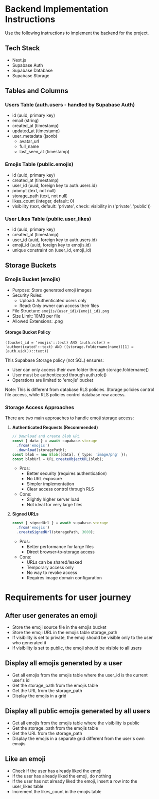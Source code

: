 # Backend Implementation Instructions

Use the following instructions to implement the backend for the project.

## Tech Stack

- Next.js
- Supabase Auth
- Supabase Database
- Supabase Storage

## Tables and Columns

### Users Table (auth.users - handled by Supabase Auth)
- id (uuid, primary key)
- email (string)
- created_at (timestamp)
- updated_at (timestamp)
- user_metadata (jsonb)
  - avatar_url
  - full_name
  - last_seen_at (timestamp)

### Emojis Table (public.emojis)
- id (uuid, primary key)
- created_at (timestamp)
- user_id (uuid, foreign key to auth.users.id)
- prompt (text, not null)
- storage_path (text, not null)
- likes_count (integer, default: 0)
- visibility (text, default: 'private', check: visibility in ('private', 'public'))

### User Likes Table (public.user_likes)
- id (uuid, primary key)
- created_at (timestamp)
- user_id (uuid, foreign key to auth.users.id)
- emoji_id (uuid, foreign key to emojis.id)
- unique constraint on (user_id, emoji_id)

## Storage Buckets

### Emojis Bucket (emojis)
- Purpose: Store generated emoji images
- Security Rules:
  - Upload: Authenticated users only
  - Read: Only owner can access their files
- File Structure: `emojis/{user_id}/{emoji_id}.png`
- Size Limit: 10MB per file
- Allowed Extensions: .png

#### Storage Bucket Policy
```
((bucket_id = 'emojis'::text) AND (auth.role() = 'authenticated'::text) AND ((storage.foldername(name))[1] = (auth.uid())::text))
```
This Supabase Storage policy (not SQL) ensures:
- User can only access their own folder through storage.foldername()
- User must be authenticated through auth.role()
- Operations are limited to 'emojis' bucket

Note: This is different from database RLS policies. Storage policies control file access, while RLS policies control database row access.

### Storage Access Approaches

There are two main approaches to handle emoji storage access:

1. **Authenticated Requests (Recommended)**
   ```typescript
   // Download and create blob URL
   const { data } = await supabase.storage
     .from('emojis')
     .download(storagePath);
   const blob = new Blob([data], { type: 'image/png' });
   const blobUrl = URL.createObjectURL(blob);
   ```
   - Pros:
     - Better security (requires authentication)
     - No URL exposure
     - Simpler implementation
     - Clear access control through RLS
   - Cons:
     - Slightly higher server load
     - Not ideal for very large files

2. **Signed URLs**
   ```typescript
   const { signedUrl } = await supabase.storage
     .from('emojis')
     .createSignedUrl(storagePath, 3600);
   ```
   - Pros:
     - Better performance for large files
     - Direct browser-to-storage access
   - Cons:
     - URLs can be shared/leaked
     - Temporary access only
     - No way to revoke access
     - Requires image domain configuration


# Requirements for user journey

## After user generates an emoji
- Store the emoji source file in the emojis bucket
- Store the emoji URL in the emojis table storage_path
- If visibility is set to private, the emoji should be visible only to the user who generated it
- If visibility is set to public, the emoji should be visible to all users

## Display all emojis generated by a user
- Get all emojis from the emojis table where the user_id is the current user's id
- Get the storage_path from the emojis table
- Get the URL from the storage_path
- Display the emojis in a grid

## Display all public emojis generated by all users
- Get all emojis from the emojis table where the visibility is public
- Get the storage_path from the emojis table
- Get the URL from the storage_path
- Display the emojis in a separate grid different from the user's own emojis

## Like an emoji
- Check if the user has already liked the emoji
- If the user has already liked the emoji, do nothing
- If the user has not already liked the emoji, insert a row into the user_likes table
- Increment the likes_count in the emojis table
